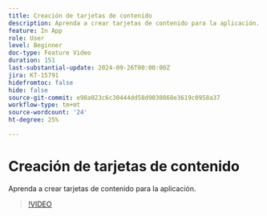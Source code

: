 ```yaml
---
title: Creación de tarjetas de contenido
description: Aprenda a crear tarjetas de contenido para la aplicación.
feature: In App
role: User
level: Beginner
doc-type: Feature Video
duration: 151
last-substantial-update: 2024-09-26T00:00:00Z
jira: KT-15791
hidefromtoc: false
hide: false
source-git-commit: e98a023c6c30444dd58d9030868e3619c0958a37
workflow-type: tm+mt
source-wordcount: '24'
ht-degree: 25%

---
```



# Creación de tarjetas de contenido

Aprenda a crear tarjetas de contenido para la aplicación.

>[!VIDEO](https://video.tv.adobe.com/v/3434783/?learn=on)
